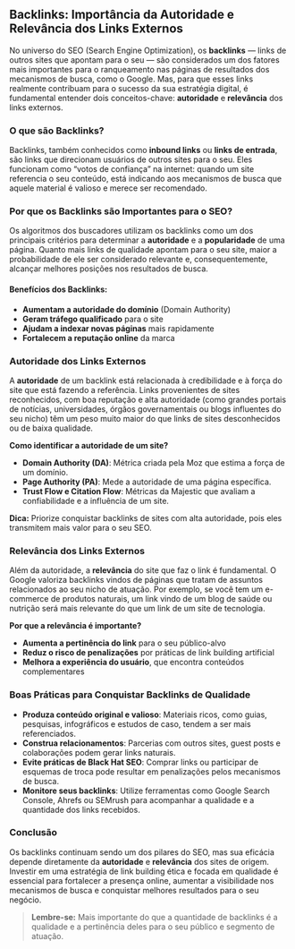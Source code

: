 
## Backlinks: Importância da Autoridade e Relevância dos Links Externos

No universo do SEO (Search Engine Optimization), os **backlinks** — links de outros sites que apontam para o seu — são considerados um dos fatores mais importantes para o ranqueamento nas páginas de resultados dos mecanismos de busca, como o Google. Mas, para que esses links realmente contribuam para o sucesso da sua estratégia digital, é fundamental entender dois conceitos-chave: **autoridade** e **relevância** dos links externos.

### O que são Backlinks?

Backlinks, também conhecidos como **inbound links** ou **links de entrada**, são links que direcionam usuários de outros sites para o seu. Eles funcionam como “votos de confiança” na internet: quando um site referencia o seu conteúdo, está indicando aos mecanismos de busca que aquele material é valioso e merece ser recomendado.

### Por que os Backlinks são Importantes para o SEO?

Os algoritmos dos buscadores utilizam os backlinks como um dos principais critérios para determinar a **autoridade** e a **popularidade** de uma página. Quanto mais links de qualidade apontam para o seu site, maior a probabilidade de ele ser considerado relevante e, consequentemente, alcançar melhores posições nos resultados de busca.

#### Benefícios dos Backlinks:

- **Aumentam a autoridade do domínio** (Domain Authority)
- **Geram tráfego qualificado** para o site
- **Ajudam a indexar novas páginas** mais rapidamente
- **Fortalecem a reputação online** da marca

### Autoridade dos Links Externos

A **autoridade** de um backlink está relacionada à credibilidade e à força do site que está fazendo a referência. Links provenientes de sites reconhecidos, com boa reputação e alta autoridade (como grandes portais de notícias, universidades, órgãos governamentais ou blogs influentes do seu nicho) têm um peso muito maior do que links de sites desconhecidos ou de baixa qualidade.

**Como identificar a autoridade de um site?**
- **Domain Authority (DA)**: Métrica criada pela Moz que estima a força de um domínio.
- **Page Authority (PA)**: Mede a autoridade de uma página específica.
- **Trust Flow e Citation Flow**: Métricas da Majestic que avaliam a confiabilidade e a influência de um site.

**Dica:** Priorize conquistar backlinks de sites com alta autoridade, pois eles transmitem mais valor para o seu SEO.

### Relevância dos Links Externos

Além da autoridade, a **relevância** do site que faz o link é fundamental. O Google valoriza backlinks vindos de páginas que tratam de assuntos relacionados ao seu nicho de atuação. Por exemplo, se você tem um e-commerce de produtos naturais, um link vindo de um blog de saúde ou nutrição será mais relevante do que um link de um site de tecnologia.

**Por que a relevância é importante?**
- **Aumenta a pertinência do link** para o seu público-alvo
- **Reduz o risco de penalizações** por práticas de link building artificial
- **Melhora a experiência do usuário**, que encontra conteúdos complementares

### Boas Práticas para Conquistar Backlinks de Qualidade

- **Produza conteúdo original e valioso**: Materiais ricos, como guias, pesquisas, infográficos e estudos de caso, tendem a ser mais referenciados.
- **Construa relacionamentos**: Parcerias com outros sites, guest posts e colaborações podem gerar links naturais.
- **Evite práticas de Black Hat SEO**: Comprar links ou participar de esquemas de troca pode resultar em penalizações pelos mecanismos de busca.
- **Monitore seus backlinks**: Utilize ferramentas como Google Search Console, Ahrefs ou SEMrush para acompanhar a qualidade e a quantidade dos links recebidos.

### Conclusão

Os backlinks continuam sendo um dos pilares do SEO, mas sua eficácia depende diretamente da **autoridade** e **relevância** dos sites de origem. Investir em uma estratégia de link building ética e focada em qualidade é essencial para fortalecer a presença online, aumentar a visibilidade nos mecanismos de busca e conquistar melhores resultados para o seu negócio.

> **Lembre-se:** Mais importante do que a quantidade de backlinks é a qualidade e a pertinência deles para o seu público e segmento de atuação.
```
